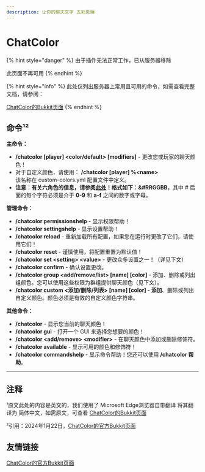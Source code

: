 ```yaml
---
description: 让你的聊天文字 五彩斑斓
---
```


# ChatColor

{% hint style="danger" %}
由于插件无法正常工作，已从服务器移除

此页面不再可用
{% endhint %}

{% hint style="info" %}
此处仅列出服务器上常用且可用的命令，如需查看完整文档，请参阅：

[ChatColor的Bukkit页面](https://dev.bukkit.org/projects/chatcolor-s)
{% endhint %}

## 命令¹²

**主命令：**

* **/chatcolor \[player] \<color/default> \[modifiers]** - 更改您或玩家的聊天颜色！
* 对于自定义颜色，请使用： **/chatcolor \[player] %\<name>**\
  该名称在 custom-colors.yml 配置文件中定义。
* **注意：**有关六角色的信息，请参阅[此处](https://dev.bukkit.org/linkout?remoteUrl=https%253a%252f%252fen.wikipedia.org%252fwiki%252fWeb\_colors%2523Hex\_triplet)！格式如下：**\&#RRGGBB**，其中 # 后面的每个字符必须是介于 **0-9** 和 **a-f** 之间的数字或字母。

**管理命令：**

* **/chatcolor permissionshelp** - 显示权限帮助！
* **/chatcolor settingshelp** - 显示设置帮助！
* **/chatcolor reload** - 重新加载所有配置，如果您在运行时更改了它们，请使用它们！
* **/chatcolor reset** - 谨慎使用，将配置重置为默认值！
* **/chatcolor set \<setting> \<value>** - 更改众多设置之一！（详见下文）
* **/chatcolor confirm** - 确认设置更改。
* **/chatcolor group \<add/remove/list> \[name] \[color]** - 添加、删除或列出组颜色。您可以使用这些权限为群组提供聊天颜色（见下文）。
* **/chatcolor custom <添加/删除/列表> \[name] \[color] - 添加**、删除或列出自定义颜色。颜色必须是有效的自定义颜色字符串。

**其他命令：**

* **/chatcolor** - 显示您当前的聊天颜色！
* **/chatcolor gui** - 打开一个 GUI 来选择您想要的颜色！
* **/chatcolor \<add/remove> \<modifier>** - 在聊天颜色中添加或删除修饰符。
* **/chatcolor available** - 显示可用的颜色和修饰符！
* **/chatcolor commandshelp** - 显示命令帮助！您还可以使用 **/chatcolor 帮助**。

***

## 注释

¹原文此处的内容是英文的，我们使用了 Microsoft Edge浏览器自带翻译 将其翻译为 简体中文，如需原文，可查看 [ChatColor的Bukkit页面](https://dev.bukkit.org/projects/chatcolor-s)

²引用：2024年1月22日，[ChatColor的官方Bukkit页面](https://dev.bukkit.org/projects/chatcolor-s)

## 友情链接

[ChatColor的官方Bukkit页面](https://dev.bukkit.org/projects/chatcolor-s)
